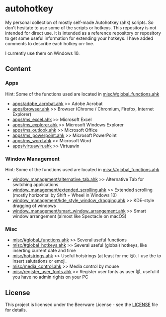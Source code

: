 # autohotkey
My personal collection of mostly self-made Autohotkey (ahk) scripts. So don't hesitate to use some of the scripts or hotkeys. This repository is not intended for direct use. It is intended as a reference repository or repository to get some useful information for extending your hotkeys. I have added comments to describe each hotkey on-line.

I currently use them on Windows 10.

## Content
### Apps
Hint: Some of the functions used are located in [misc/#global_functions.ahk](misc/%23global_functions.ahk)
- [apps/adobe_acrobat.ahk](apps/adobe_acrobat.ahk) >> Adobe Acrobat
- [apps/browser.ahk](apps/browser.ahk) >> Browser (Chrome / Chromium, Firefox, Internet Explorer)
- [apps/ms_excel.ahk](apps/ms_excel.ahk) >> Microsoft Excel
- [apps/ms_explorer.ahk](apps/ms_explorer.ahk) >> Microsoft Windows Explorer
- [apps/ms_outlook.ahk](apps/ms_outlook.ahk) >> Microsoft Office
- [apps/ms_powerpoint.ahk](apps/ms_powerpoint.ahk) >> Microsoft PowerPoint
- [apps/ms_word.ahk](apps/ms_word.ahk) >> Microsoft Word
- [apps/virtuawin.ahk](apps/virtuawin.ahk) >> Virtuawin

### Window Management
Hint: Some of the functions used are located in [misc/#global_functions.ahk](misc/%23global_functions.ahk)
- [window_management/alternative_tab.ahk](window_management/alternative_tab.ahk) >> Alternative Tab for switching applications
- [window_management/extended_scrolling.ahk](window_management/extended_scrolling.ahk) >> Extended scrolling (mostly horizontal by Shift + Wheel in Windows 10)
- [window_management/kde_style_window_dragging.ahk](window_management/kde_style_window_dragging.ahk) >> KDE-style dragging of windows
- [window_management/smart_window_arrangement.ahk](window_management/smart_window_arrangement.ahk) >> Smart window arrangement (almost like Spectacle on macOS)

### Misc
- [misc/#global_functions.ahk](misc/%23global_functions.ahk) >> Several useful functions
- [misc/#global_hotkeys.ahk](misc/%23global_hotkeys.ahk) >> Several useful (global) hotkeys, like inserting current date and time
- [misc/hotstrings.ahk](misc/hotstrings.ahk) >> Useful hotstrings (at least for me 😏). I use the to insert salutations or emoji.
- [misc/media_control.ahk](misc/media_control.ahk) >> Media control by mouse
- [misc/register_user_fonts.ahk](misc/register_user_fonts.ahk) >> Register user fonts as user 😈, useful if you have no admin rights on your PC

## License
This project is licensed under the Beerware License - see the [LICENSE](LICENSE) file for details.
